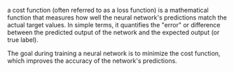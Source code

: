 a cost function (often referred to as a loss function) is a mathematical function that measures how well the neural network's predictions match the actual target values. In simple terms, it quantifies the "error" or difference between the predicted output of the network and the expected output (or true label).

The goal during training a neural network is to minimize the cost function, which improves the accuracy of the network's predictions.
